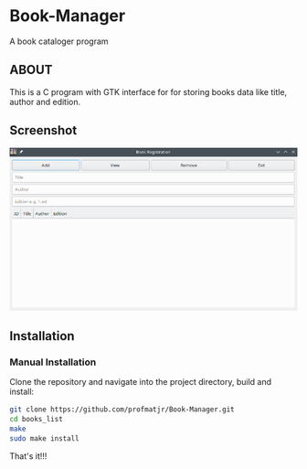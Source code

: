 # Book-Manager
A book cataloger program

## ABOUT

This is a C program with GTK interface for for storing books data like title, author and edition.

## Screenshot

![Screenshot of Window Program](Figures/screenshot.png)

## Installation

### Manual Installation

Clone the repository and navigate into the project directory, build and install:

```bash
git clone https://github.com/profmatjr/Book-Manager.git
cd books_list
make
sudo make install

```

That's it!!!







